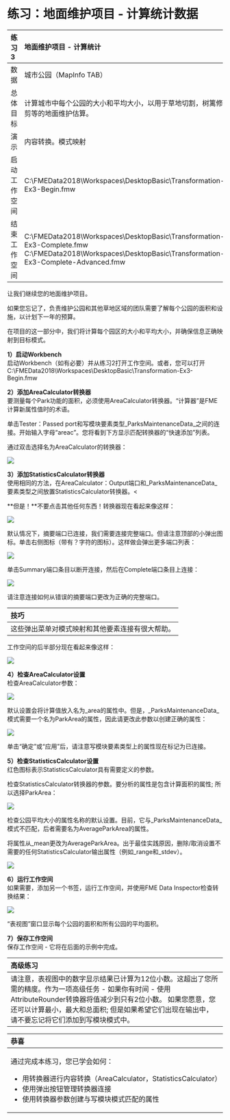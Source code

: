 # 练习：地面维护项目 - 计算统计数据

|  练习3 |  地面维护项目 - 计算统计 |
| :--- | :--- |
| 数据 | 城市公园（MapInfo TAB） |
| 总体目标 | 计算城市中每个公园的大小和平均大小，以用于草地切割，树篱修剪等的地面维护估算。 |
| 演示 | 内容转换。模式映射 |
| 启动工作空间 | C:\FMEData2018\Workspaces\DesktopBasic\Transformation-Ex3-Begin.fmw |
| 结束工作空间 | C:\FMEData2018\Workspaces\DesktopBasic\Transformation-Ex3-Complete.fmw C:\FMEData2018\Workspaces\DesktopBasic\Transformation-Ex3-Complete-Advanced.fmw |

让我们继续您的地面维护项目。

如果您忘记了，负责维护公园和其他草地区域的团队需要了解每个公园的面积和设施，以计划下一年的预算。

在项目的这一部分中，我们将计算每个园区的大小和平均大小，并确保信息正确映射到目标模式。

  
**1）启动Workbench**  
 启动Workbench（如有必要）并从练习2打开工作空间。或者，您可以打开C:\FMEData2018\Workspaces\DesktopBasic\Transformation-Ex3-Begin.fmw

  
**2）添加AreaCalculator转换器**  
要测量每个Park功能的面积，必须使用AreaCalculator转换器。“计算器”是FME计算新属性值时的术语。

单击Tester：Passed port和写模块要素类型_ParksMaintenanceData_之间的连接。开始输入字母“areac”。您将看到下方显示匹配转换器的“快速添加”列表。

通过双击选择名为AreaCalculator的转换器：

[![](../../.gitbook/assets/img2.217.ex3.quickaddareacalculator.png)](https://github.com/safesoftware/FMETraining/blob/Desktop-Basic-2018/DesktopBasic2Transformation/Images/Img2.217.Ex3.QuickAddAreaCalculator.png)

  
**3）添加StatisticsCalculator转换器**  
使用相同的方法，在AreaCalculator：Output端口和_ParksMaintenanceData_要素类型之间放置StatisticsCalculator转换器。&lt;

**但是！**不要点击其他任何东西！转换器现在看起来像这样：

[![](../../.gitbook/assets/img2.218.ex3.statscalcdefaultconnections.png)](https://github.com/safesoftware/FMETraining/blob/Desktop-Basic-2018/DesktopBasic2Transformation/Images/Img2.218.Ex3.StatsCalcDefaultConnections.png)

默认情况下，摘要端口已连接，我们需要连接完整端口。但请注意顶部的小弹出图标。单击右侧图标（带有？字符的图标）。这样做会弹出更多端口列表：

[![](../../.gitbook/assets/img2.219.ex3.statscalcpopupbuttons.png)](https://github.com/safesoftware/FMETraining/blob/Desktop-Basic-2018/DesktopBasic2Transformation/Images/Img2.219.Ex3.StatsCalcPopUpButtons.png)

单击Summary端口条目以断开连接，然后在Complete端口条目上连接：

[![](../../.gitbook/assets/img2.220.ex3.statscalcpopupbuttonsedited.png)](https://github.com/safesoftware/FMETraining/blob/Desktop-Basic-2018/DesktopBasic2Transformation/Images/Img2.220.Ex3.StatsCalcPopUpButtonsEdited.png)

请注意连接如何从错误的摘要端口更改为正确的完整端口。

|  技巧 |
| :--- |
|  这些弹出菜单对模式映射和其他要素连接有很大帮助。 |

工作空间的后半部分现在看起来像这样：

[![](../../.gitbook/assets/img2.221.ex3.statscalcincanvas.png)](https://github.com/safesoftware/FMETraining/blob/Desktop-Basic-2018/DesktopBasic2Transformation/Images/Img2.221.Ex3.StatsCalcInCanvas.png)

  
**4）检查AreaCalculator设置**  
检查AreaCalculator参数：

[![](../../.gitbook/assets/img2.222.ex3.areacalcparameters.png)](https://github.com/safesoftware/FMETraining/blob/Desktop-Basic-2018/DesktopBasic2Transformation/Images/Img2.222.Ex3.AreaCalcParameters.png)

默认设置会将计算值放入名为\_area的属性中。但是，_ParksMaintenanceData_模式需要一个名为ParkArea的属性，因此请更改此参数以创建正确的属性：

[![](../../.gitbook/assets/img2.223.ex3.areacalceditedparameters.png)](https://github.com/safesoftware/FMETraining/blob/Desktop-Basic-2018/DesktopBasic2Transformation/Images/Img2.223.Ex3.AreaCalcEditedParameters.png)

单击“确定”或“应用”后，请注意写模块要素类型上的属性现在标记为已连接。

  
**5）检查StatisticsCalculator设置**  
红色图标表示StatisticsCalculator具有需要定义的参数。

检查StatisticsCalculator转换器的参数。要分析的属性是包含计算面积的属性; 所以选择ParkArea：

[![](../../.gitbook/assets/img2.224.ex3.statscalcparameters1.png)](https://github.com/safesoftware/FMETraining/blob/Desktop-Basic-2018/DesktopBasic2Transformation/Images/Img2.224.Ex3.StatsCalcParameters1.png)

检查公园平均大小的属性名称的默认设置。目前，它与_ParksMaintenanceData_模式不匹配，后者需要名为AverageParkArea的属性。

将属性从\_mean更改为AverageParkArea。出于最佳实践原因，删除/取消设置不需要的任何StatisticsCalculator输出属性（例如\_range和\_stdev）。

[![](../../.gitbook/assets/img2.225.ex3.statscalcparameters2.png)](https://github.com/safesoftware/FMETraining/blob/Desktop-Basic-2018/DesktopBasic2Transformation/Images/Img2.225.Ex3.StatsCalcParameters2.png)

  
**6）运行工作空间**  
如果需要，添加另一个书签，运行工作空间，并使用FME Data Inspector检查转换结果：

[![](../../.gitbook/assets/img2.226.ex3.ditableview.png)](https://github.com/safesoftware/FMETraining/blob/Desktop-Basic-2018/DesktopBasic2Transformation/Images/Img2.226.Ex3.DITableView.png)

“表视图”窗口显示每个公园的面积和所有公园的平均面积。

  
**7）保存工作空间**  
保存工作空间 - 它将在后面的示例中完成。

|  高级练习 |
| :--- |
|  请注意，表视图中的数字显示结果已计算为12位小数。这超出了您所需的精度。作为一项高级任务 - 如果你有时间 - 使用AttributeRounder转换器将值减少到只有2位小数。  如果您愿意，您还可以计算最小，最大和总面积; 但是如果希望它们出现在输出中，请不要忘记将它们添加到写模块模式中。 |

<table>
  <thead>
    <tr>
      <th style="text-align:left">恭喜</th>
    </tr>
  </thead>
  <tbody>
    <tr>
      <td style="text-align:left">
        <p>通过完成本练习，您已学会如何：
          <br />
        </p>
        <ul>
          <li>用转换器进行内容转换（AreaCalculator，StatisticsCalculator）</li>
          <li>使用弹出按钮管理转换器连接</li>
          <li>使用转换器参数创建与写模块模式匹配的属性</li>
        </ul>
      </td>
    </tr>
  </tbody>
</table>